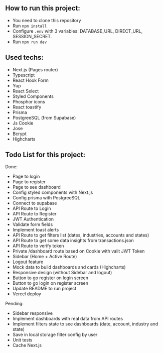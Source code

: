 ## How to run this project:
- You need to clone this repository
- Run ```npm install```
- Configure ```.env``` with 3 variables: DATABASE_URL, DIRECT_URL, SESSION_SECRET.
- Run ```npm run dev```

## Used techs:
- Next.js (Pages router)
- Typescript
- React Hook Form
- Yup
- React Select
- Styled Components
- Phosphor icons
- React toastify
- Prisma
- PostgreeSQL (from Supabase)
- Js Cookie
- Jose
- Bcrypt
- Highcharts


## Todo List for this project:

Done:
- Page to login
- Page to register
- Page to see dashboard
- Config styled components with Next.js
- Config prisma with PostgreeSQL
- Connect to supabase
- API Route to Login
- API Route to Register
- JWT Authentication
- Validate form fields
- Implement toast alerts
- API Route to get filters list (dates, industries, accounts and states)
- API Route to get some data insights from transactions.json
- API Route to verify token
- Private /dashboard route based on Cookie with valit JWT Token
- Sidebar (Home + Active Route)
- Logout feature
- Mock data to build dashboards and cards (Highcharts)
- Responsive design (without Sidebar and logout)
- Button to go register on login screen
- Button to go login on register screen
- Update README to run project
- Vercel deploy

Pending:
- Sidebar responsive
- Implement dashboards with real data from API routes
- Implement filters state to see dashboards (date, account, industry and state)
- Save in local storage filter config by user
- Unit tests
- Cache Next.js



